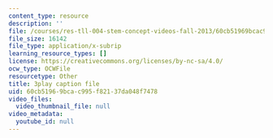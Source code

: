 ```yaml
---
content_type: resource
description: ''
file: /courses/res-tll-004-stem-concept-videos-fall-2013/60cb51969bcac995f82137da048f7478_-fhWuEt5yKc.srt
file_size: 16142
file_type: application/x-subrip
learning_resource_types: []
license: https://creativecommons.org/licenses/by-nc-sa/4.0/
ocw_type: OCWFile
resourcetype: Other
title: 3play caption file
uid: 60cb5196-9bca-c995-f821-37da048f7478
video_files:
  video_thumbnail_file: null
video_metadata:
  youtube_id: null
---
```

